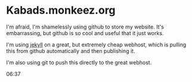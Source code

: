 # Kabads.monkeez.org
I'm afraid, I'm shamelessly using github to store my website. It's embarrassing, but github is so cool and useful that it just works. 

I'm using [jekyll](http://www.jekyllrb.com) on a great, but extremely cheap webhost, which is pulling this from github automatically and then publishing it.  

I'm also using git to push this directly to the great webhost.

06:37